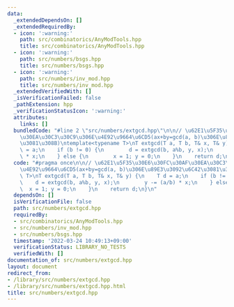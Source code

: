 ```yaml
---
data:
  _extendedDependsOn: []
  _extendedRequiredBy:
  - icon: ':warning:'
    path: src/combinatorics/AnyModTools.hpp
    title: src/combinatorics/AnyModTools.hpp
  - icon: ':warning:'
    path: src/numbers/bsgs.hpp
    title: src/numbers/bsgs.hpp
  - icon: ':warning:'
    path: src/numbers/inv_mod.hpp
    title: src/numbers/inv_mod.hpp
  _extendedVerifiedWith: []
  _isVerificationFailed: false
  _pathExtension: hpp
  _verificationStatusIcon: ':warning:'
  attributes:
    links: []
  bundledCode: "#line 2 \"src/numbers/extgcd.hpp\"\n\n// \u62E1\u5F35\u30E6\u30FC\u30AF\
    \u30EA\u30C3\u30C9\u306E\u4E92\u9664\u6CD5(ax+by=gcd(a, b)\u306E\u89E3\u3092\u6C42\
    \u3081\u308B)\ntemplate<typename T>\nT extgcd(T a, T b, T& x, T& y) {\n    T d\
    \ = a;\n    if (b != 0) {\n        d = extgcd(b, a%b, y, x);\n        y -= (a/b)\
    \ * x;\n    } else {\n        x = 1; y = 0;\n    }\n    return d;\n}\n"
  code: "#pragma once\n\n// \u62E1\u5F35\u30E6\u30FC\u30AF\u30EA\u30C3\u30C9\u306E\
    \u4E92\u9664\u6CD5(ax+by=gcd(a, b)\u306E\u89E3\u3092\u6C42\u3081\u308B)\ntemplate<typename\
    \ T>\nT extgcd(T a, T b, T& x, T& y) {\n    T d = a;\n    if (b != 0) {\n    \
    \    d = extgcd(b, a%b, y, x);\n        y -= (a/b) * x;\n    } else {\n      \
    \  x = 1; y = 0;\n    }\n    return d;\n}\n"
  dependsOn: []
  isVerificationFile: false
  path: src/numbers/extgcd.hpp
  requiredBy:
  - src/combinatorics/AnyModTools.hpp
  - src/numbers/inv_mod.hpp
  - src/numbers/bsgs.hpp
  timestamp: '2022-03-24 10:49:13+09:00'
  verificationStatus: LIBRARY_NO_TESTS
  verifiedWith: []
documentation_of: src/numbers/extgcd.hpp
layout: document
redirect_from:
- /library/src/numbers/extgcd.hpp
- /library/src/numbers/extgcd.hpp.html
title: src/numbers/extgcd.hpp
---
```

